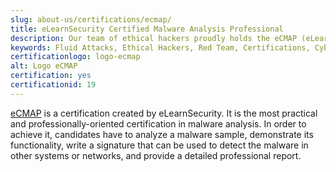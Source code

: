 ```yaml
---
slug: about-us/certifications/ecmap/
title: eLearnSecurity Certified Malware Analysis Professional
description: Our team of ethical hackers proudly holds the eCMAP (eLearnSecurity Certified Malware Analysis Professional) certification, among many others.
keywords: Fluid Attacks, Ethical Hackers, Red Team, Certifications, Cybersecurity, Pentesters, Whitehat Hackers, ECMAP
certificationlogo: logo-ecmap
alt: Logo eCMAP
certification: yes
certificationid: 19
---
```


[eCMAP](https://elearnsecurity.com/product/ecmap-certification/)
is a certification created by eLearnSecurity.
It is the most practical and professionally-oriented certification
in malware analysis.
In order to achieve it,
candidates have to analyze a malware sample,
demonstrate its functionality,
write a signature that can be used
to detect the malware in other systems or networks,
and provide a detailed professional report.
